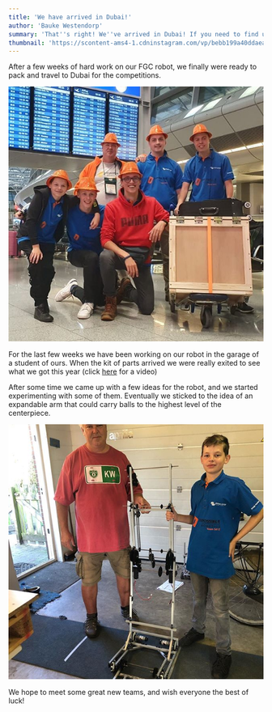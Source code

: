```yaml
---
title: 'We have arrived in Dubai!'
author: 'Bauke Westendorp'
summary: 'That''s right! We''ve arrived in Dubai! If you need to find us there, just look for orange shimmering hats ;)'
thumbnail: 'https://scontent-ams4-1.cdninstagram.com/vp/bebb199a40ddaeacbbacd730074f5d14/5E457D6D/t51.2885-15/sh0.08/e35/s640x640/71050798_563036647837731_2961209975015383713_n.jpg?_nc_ht=scontent-ams4-1.cdninstagram.com&_nc_cat=103%20640w,https://scontent-ams4-1.cdninstagram.com/vp/3defa95a0c72a95f2933f2e9c2d4612c/5E47D76D/t51.2885-15/sh0.08/e35/s750x750/71050798_563036647837731_2961209975015383713_n.jpg?_nc_ht=scontent-ams4-1.cdninstagram.com&_nc_cat=103%20750w,https://scontent-ams4-1.cdninstagram.com/vp/ac0190022f4a0a2b8c3c98997ae60033/5E5A4588/t51.2885-15/e35/71050798_563036647837731_2961209975015383713_n.jpg?_nc_ht=scontent-ams4-1.cdninstagram.com&_nc_cat=103%201080w'
---
```


After a few weeks of hard work on our FGC robot, we finally were ready to pack and travel to Dubai for the competitions.

![arrived-image]

For the last few weeks we have been working on our robot in the garage of a student of ours. When the kit of parts arrived we were really exited to see what we got this year (click [here][unboxing-video] for a video)

After some time we came up with a few ideas for the robot, and we started experimenting with some of them. Eventually we sticked to the idea of an expandable arm that could carry balls to the highest level of the centerpiece.

![robot-image]

We hope to meet some great new teams, and wish everyone the best of luck!

[arrived-image]: /res/posts/2019-10-24-arrived-in-dubai/team.jpg

[unboxing-video]: https://www.instagram.com/p/B3boZ0Shtkn/?utm_source=ig_web_copy_link

[robot-image]:  /res/posts/2019-10-24-arrived-in-dubai/robot.jpg
